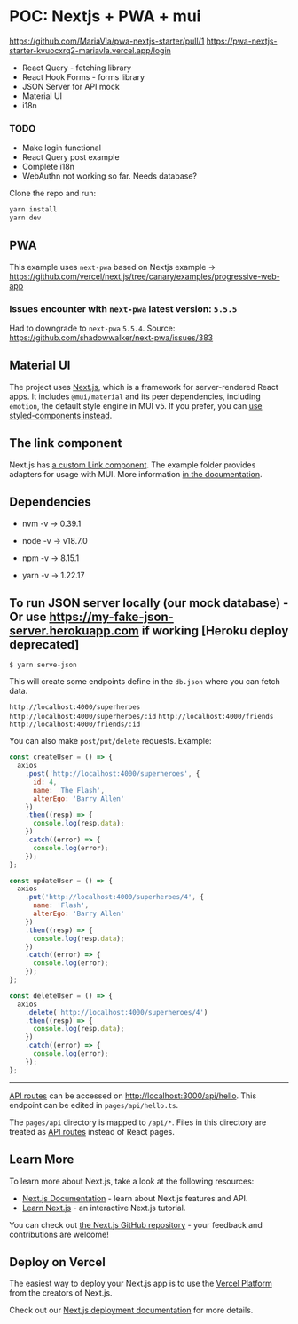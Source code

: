 # POC: Nextjs + PWA + mui

https://github.com/MariaVla/pwa-nextjs-starter/pull/1
https://pwa-nextjs-starter-kvuocxrq2-mariavla.vercel.app/login

- React Query - fetching library
- React Hook Forms - forms library
- JSON Server for API mock
- Material UI
- i18n

### TODO

- Make login functional
- React Query post example
- Complete i18n
- WebAuthn not working so far. Needs database?

Clone the repo and run:

```sh
yarn install
yarn dev
```

## PWA

This example uses `next-pwa` based on Nextjs example -> https://github.com/vercel/next.js/tree/canary/examples/progressive-web-app

### Issues encounter with `next-pwa` latest version: `5.5.5`

Had to downgrade to `next-pwa` `5.5.4`. Source: https://github.com/shadowwalker/next-pwa/issues/383

## Material UI

The project uses [Next.js](https://github.com/vercel/next.js), which is a framework for server-rendered React apps.
It includes `@mui/material` and its peer dependencies, including `emotion`, the default style engine in MUI v5. If you prefer, you can [use styled-components instead](https://mui.com/material-ui/guides/interoperability/#styled-components).

## The link component

Next.js has [a custom Link component](https://nextjs.org/docs/api-reference/next/link).
The example folder provides adapters for usage with MUI.
More information [in the documentation](https://mui.com/material-ui/guides/routing/#next-js).

## Dependencies

- nvm -v → 0.39.1

- node -v → v18.7.0

- npm -v → 8.15.1

- yarn -v → 1.22.17

## To run JSON server locally (our mock database) - Or use https://my-fake-json-server.herokuapp.com if working [Heroku deploy deprecated]

`$ yarn serve-json`

This will create some endpoints define in the `db.json` where you can fetch data.

`http://localhost:4000/superheroes`
`http://localhost:4000/superheroes/:id`
`http://localhost:4000/friends`
`http://localhost:4000/friends/:id`

You can also make `post/put/delete` requests. Example:

```javascript
const createUser = () => {
  axios
    .post('http://localhost:4000/superheroes', {
      id: 4,
      name: 'The Flash',
      alterEgo: 'Barry Allen'
    })
    .then((resp) => {
      console.log(resp.data);
    })
    .catch((error) => {
      console.log(error);
    });
};

const updateUser = () => {
  axios
    .put('http://localhost:4000/superheroes/4', {
      name: 'Flash',
      alterEgo: 'Barry Allen'
    })
    .then((resp) => {
      console.log(resp.data);
    })
    .catch((error) => {
      console.log(error);
    });
};

const deleteUser = () => {
  axios
    .delete('http://localhost:4000/superheroes/4')
    .then((resp) => {
      console.log(resp.data);
    })
    .catch((error) => {
      console.log(error);
    });
};
```

---

[API routes](https://nextjs.org/docs/api-routes/introduction) can be accessed on [http://localhost:3000/api/hello](http://localhost:3000/api/hello). This endpoint can be edited in `pages/api/hello.ts`.

The `pages/api` directory is mapped to `/api/*`. Files in this directory are treated as [API routes](https://nextjs.org/docs/api-routes/introduction) instead of React pages.

## Learn More

To learn more about Next.js, take a look at the following resources:

- [Next.js Documentation](https://nextjs.org/docs) - learn about Next.js features and API.
- [Learn Next.js](https://nextjs.org/learn) - an interactive Next.js tutorial.

You can check out [the Next.js GitHub repository](https://github.com/vercel/next.js/) - your feedback and contributions are welcome!

## Deploy on Vercel

The easiest way to deploy your Next.js app is to use the [Vercel Platform](https://vercel.com/new?utm_medium=default-template&filter=next.js&utm_source=create-next-app&utm_campaign=create-next-app-readme) from the creators of Next.js.

Check out our [Next.js deployment documentation](https://nextjs.org/docs/deployment) for more details.

  <!-- "include": ["next-env.d.ts", "**/*.ts", "**/*.tsx"], -->

  <!-- ifconfig -> 192.168.0.162:3000 -->
